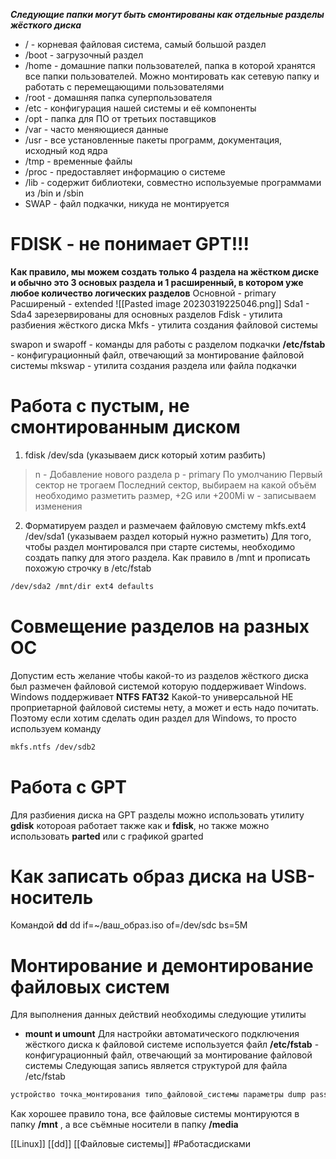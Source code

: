 ***Следующие папки могут быть смонтированы как отдельные разделы жёсткого диска***
- / - корневая файловая система, самый большой раздел
- /boot - загрузочный раздел
- /home - домашние папки пользователей, папка в которой хранятся все папки пользователей. Можно монтировать как сетевую папку и работать с перемещающими пользователями 
- /root - домашняя папка суперпользователя
- /etc - конфигурация нашей системы и её компоненты
- /opt - папка для ПО от третьих поставщиков 
- /var - часто меняющиеся данные
- /usr - все установленные пакеты программ, документация, исходный код ядра
- /tmp - временные файлы
- /proc - предоставляет информацию о системе
- /lib - содержит библиотеки, совместно используемые программами из /bin и /sbin 
- SWAP - файл подкачки, никуда не монтируется

# FDISK - не понимает GPT!!! 

**Как правило, мы можем создать только 4 раздела на жёстком диске и обычно это 3 основых раздела и 1 расширенный, в котором уже любое количество логических разделов**
Основной - primary
Расширеный - extended 
![[Pasted image 20230319225046.png]]
Sda1 - Sda4 зарезервированы для основных разделов 
Fdisk - утилита разбиения жёсткого диска
Mkfs - утилита создания файловой системы

swapon и swapoff - команды для работы с разделом подкачки
**/etc/fstab** - конфигурационный файл, отвечающий за монтирование файловой системы
mkswap - утилита создания раздела или файла подкачки

# Работа с пустым, не смонтированным диском

1. fdisk /dev/sda (указываем диск который хотим разбить)
>n - Добавление нового раздела
>p - primary 
>По умолчанию
>Первый сектор не трогаем 
>Последний сектор, выбираем на какой объём необходимо разметить размер, +2G или +200Mi
>w - записываем изменения

2. Форматируем раздел и размечаем файловую смстему
mkfs.ext4 /dev/sda1 (указываем раздел который нужно разметить)
Для того, чтобы раздел монтировался при старте системы, необходимо создать папку для этого раздела. Как правило в /mnt и прописать похожую строчку в /etc/fstab

```bash
/dev/sda2 /mnt/dir ext4 defaults
```

# Совмещение разделов на разных ОС
Допустим есть желание чтобы какой-то из разделов жёсткого диска был размечен файловой системой которую поддерживает Windows. 
Windows поддерживает **NTFS** **FAT32** 
Какой-то универсальной НЕ проприетарной файловой системы нету, а может и есть надо почитать. Поэтому если хотим сделать один раздел для Windows, то просто используем команду 
```bash
mkfs.ntfs /dev/sdb2
```

# Работа с GPT 
Для разбиения диска на GPT разделы можно использовать утилиту **gdisk** котороая работает также как и **fdisk**, но также можно использовать **parted** или c графикой gparted

# Как записать образ диска на USB-носитель 
Командой **dd**
dd if=~/ваш_образ.iso of=/dev/sdc bs=5M

# Монтирование и демонтирование файловых систем

Для выполнения данных действий необходимы следующие утилиты
- **mount и umount**
Для настройки автоматического подключения жёсткого диска к файловой системе используется файл
**/etc/fstab** - конфигурационный файл, отвечающий за монтирование файловой системы
Следующая запись является структурой для файла /etc/fstab
```bash
устройство точка_монтирования типо_файловой_системы параметры dump pass
```
Как хорошее правило тона, все файловые системы монтируются в папку **/mnt** , а все съёмные носители в папку **/media**


[[Linux]] [[dd]] [[Файловые системы]]
#Работасдисками 